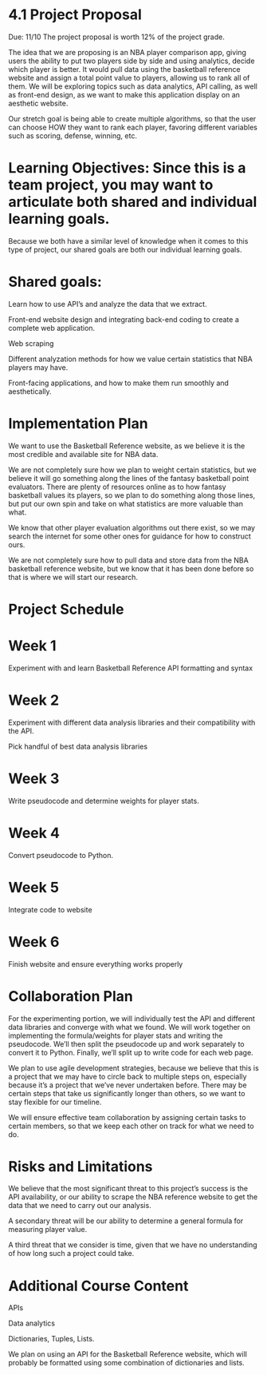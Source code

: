 # 4.1 Project Proposal 
Due: 11/10 
The project proposal is worth 12% of the project grade. 

 

The idea that we are proposing is an NBA player comparison app, giving users the ability to put two players side by side and using analytics, decide which player is better. It would pull data using the basketball reference website and assign a total point value to players, allowing us to rank all of them.  We will be exploring topics such as data analytics, API calling, as well as front-end design, as we want to make this application display on an aesthetic website.  


Our stretch goal is being able to create multiple algorithms, so that the user can choose HOW they want to rank each player, favoring different variables such as scoring, defense, winning, etc.  

 

# Learning Objectives: Since this is a team project, you may want to articulate both shared and individual learning goals. 

 

Because we both have a similar level of knowledge when it comes to this type of project, our shared goals are both our individual learning goals.  
 

# Shared goals: 

Learn how to use API’s and analyze the data that we extract.  

Front-end website design and integrating back-end coding to create a complete web application.  

Web scraping 

Different analyzation methods for how we value certain statistics that NBA players may have.  

Front-facing applications, and how to make them run smoothly and aesthetically. 

 

# Implementation Plan
 

We want to use the Basketball Reference website, as we believe it is the most credible and available site for NBA data.  

We are not completely sure how we plan to weight certain statistics, but we believe it will go something along the lines of the fantasy basketball point evaluators. There are plenty of resources online as to how fantasy basketball values its players, so we plan to do something along those lines, but put our own spin and take on what statistics are more valuable than what.  

We know that other player evaluation algorithms out there exist, so we may search the internet for some other ones for guidance for how to construct ours.  

We are not completely sure how to pull data and store data from the NBA basketball reference website, but we know that it has been done before so that is where we will start our research.  

 

# Project Schedule

# Week 1 

Experiment with and learn Basketball Reference API formatting and syntax 

# Week 2 

Experiment with different data analysis libraries and their compatibility with the API.  

Pick handful of best data analysis libraries 

# Week 3 

Write pseudocode and determine weights for player stats.  

# Week 4 

Convert pseudocode to Python.  

# Week 5 

Integrate code to website 

# Week 6 

Finish website and ensure everything works properly 

 

# Collaboration Plan

For the experimenting portion, we will individually test the API and different data libraries and converge with what we found. We will work together on implementing the formula/weights for player stats and writing the pseudocode. We’ll then split the pseudocode up and work separately to convert it to Python. Finally, we’ll split up to write code for each web page. 

We plan to use agile development strategies, because we believe that this is a project that we may have to circle back to multiple steps on, especially because it’s a project that we’ve never undertaken before. There may be certain steps that take us significantly longer than others, so we want to stay flexible for our timeline.  

We will ensure effective team collaboration by assigning certain tasks to certain members, so that we keep each other on track for what we need to do.  

# Risks and Limitations

We believe that the most significant threat to this project’s success is the API availability, or our ability to scrape the NBA reference website to get the data that we need to carry out our analysis.  

A secondary threat will be our ability to determine a general formula for measuring player value. 

A third threat that we consider is time, given that we have no understanding of how long such a project could take.  


# Additional Course Content

APIs 

Data analytics 

Dictionaries, Tuples, Lists.  

We plan on using an API for the Basketball Reference website, which will probably be formatted using some combination of dictionaries and lists.  
 